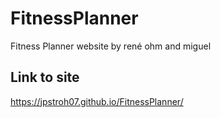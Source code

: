 # FitnessPlanner

Fitness Planner website by rené ohm and miguel

## Link to  site

https://jpstroh07.github.io/FitnessPlanner/